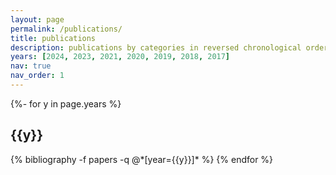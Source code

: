 ```yaml
---
layout: page
permalink: /publications/
title: publications
description: publications by categories in reversed chronological order.
years: [2024, 2023, 2021, 2020, 2019, 2018, 2017]
nav: true
nav_order: 1
---
```


<!-- _pages/publications.md -->
<div class="publications">

{%- for y in page.years %}
  <h2 class="year">{{y}}</h2>
  {% bibliography -f papers -q @*[year={{y}}]* %}
{% endfor %}

</div>
